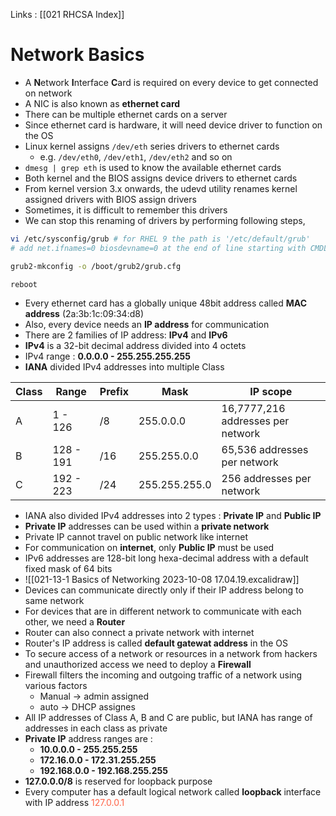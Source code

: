 Links : [[021 RHCSA Index]]

# Network Basics

- A **N**etwork **I**nterface **C**ard is required on every device to get connected on network
- A NIC is also known as **ethernet card**
- There can be multiple ethernet cards on a server
- Since ethernet card is hardware, it will need device driver to function on the OS
- Linux kernel assigns `/dev/eth` series drivers to ethernet cards
	- e.g. `/dev/eth0`, `/dev/eth1`, `/dev/eth2` and so on
- `dmesg | grep eth` is used to know the available ethernet cards
- Both kernel and the BIOS assigns device drivers to ethernet cards
- From kernel version 3.x onwards, the udevd utility renames kernel assigned drivers with BIOS assign drivers
- Sometimes, it is difficult to remember this drivers
- We can stop this renaming of drivers by performing following steps,
```bash
vi /etc/sysconfig/grub # for RHEL 9 the path is '/etc/default/grub'
# add net.ifnames=0 biosdevname=0 at the end of line starting with CMDLINE_LINUX

grub2-mkconfig -o /boot/grub2/grub.cfg

reboot
```
- Every ethernet card has a globally unique 48bit address called **MAC address** (2a:3b:1c:09:34:d8)
- Also, every device needs an **IP address** for communication
- There are 2 families of IP address: **IPv4** and **IPv6**
- **IPv4** is a 32-bit decimal address divided into 4 octets
- IPv4 range : **0.0.0.0 - 255.255.255.255** 
- **IANA** divided IPv4 addresses into multiple Class

| Class | Range     | Prefix | Mask          | IP scope                          |
| ----- | --------- | ------ | ------------- | --------------------------------- |
| A     | 1 - 126   | /8     | 255.0.0.0     | 16,7777,216 addresses per network |
| B     | 128 - 191 | /16    | 255.255.0.0   | 65,536 addresses per network      |
| C     | 192 - 223 | /24    | 255.255.255.0 | 256 addresses per network                                  |

- IANA also divided IPv4 addresses into 2 types : **Private IP** and **Public IP**
- **Private IP** addresses can be used within a **private network**
- Private IP cannot travel on public network like internet
- For communication on **internet**, only **Public IP** must be used
- IPv6 addresses are 128-bit long hexa-decimal address with a default fixed mask of 64 bits
- ![[021-13-1 Basics of Networking 2023-10-08 17.04.19.excalidraw]]
- Devices can communicate directly only if their IP address belong to same network
- For devices that are in different network to communicate with each other, we need a **Router**
- Router can also connect a private network with internet
- Router's IP address is called **default gatewat address** in the OS
- To secure access of a network or resources in a network from hackers and unauthorized access we need to deploy a **Firewall**
- Firewall filters the incoming and outgoing traffic of a network using various factors
	- Manual &rarr; admin assigned
	- auto &rarr; DHCP assignes
- All IP addresses of Class A, B and C are public, but IANA has range of addresses in each class as private
- **Private IP** address ranges are :
	- **10.0.0.0 - 255.255.255**
	- **172.16.0.0 - 172.31.255.255**
	- **192.168.0.0 - 192.168.255.255**
- **127.0.0.0/8** is reserved for loopback purpose
- Every computer has a default logical network called **loopback** interface with IP address <span style="color:tomato">127.0.0.1</span>
